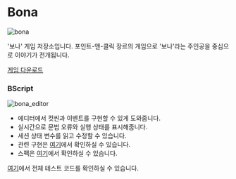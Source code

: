 # Bona

![bona](https://user-images.githubusercontent.com/14082448/197696261-92995e17-3553-45a0-9e90-1c74a504e15a.png)

'보나' 게임 저장소입니다. 포인트-앤-클릭 장르의 게임으로 '보나'라는 주인공을 중심으로 이야기가 전개됩니다.

[게임 다운로드](https://drive.google.com/file/d/1AHVaOJ__xlCk2oesG9KouR1CIua-EmVX/view?usp=sharing)

### BScript

![bona_editor](https://user-images.githubusercontent.com/14082448/197699740-76f014de-28e7-40ed-bc46-3d2e3017d2fb.png)

- 에디터에서 컷씬과 이벤트를 구현할 수 있게 도와줍니다.
- 실시간으로 문법 오류와 실행 상태를 표시해줍니다.
- 세션 상태 변수를 읽고 수정할 수 있습니다.
- 관련 구현은 [여기](https://github.com/2020-level-bona/Bona/tree/main/Assets/Scripts/BScript)에서 확인하실 수 있습니다.
- 스펙은 [여기](https://github.com/2020-level-bona/Bona/blob/main/Assets/Docs/bscript-docs.md)에서 확인하실 수 있습니다.

[여기](https://github.com/2020-level-bona/Bona/tree/main/Assets/Tests)에서 전체 테스트 코드를 확인하실 수 있습니다.
